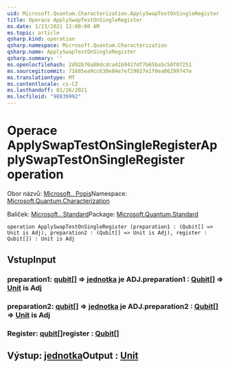 ```yaml
---
uid: Microsoft.Quantum.Characterization.ApplySwapTestOnSingleRegister
title: Operace ApplySwapTestOnSingleRegister
ms.date: 1/23/2021 12:00:00 AM
ms.topic: article
qsharp.kind: operation
qsharp.namespace: Microsoft.Quantum.Characterization
qsharp.name: ApplySwapTestOnSingleRegister
qsharp.summary: ''
ms.openlocfilehash: 2d92b76a80dcdca41b9417df7b65ba5c50f07251
ms.sourcegitcommit: 71605ea9cc630e84e7ef29027e1f0ea06299747e
ms.translationtype: MT
ms.contentlocale: cs-CZ
ms.lasthandoff: 01/26/2021
ms.locfileid: "98839992"
---
```

# <a name="applyswaptestonsingleregister-operation"></a><span data-ttu-id="b7437-102">Operace ApplySwapTestOnSingleRegister</span><span class="sxs-lookup"><span data-stu-id="b7437-102">ApplySwapTestOnSingleRegister operation</span></span>

<span data-ttu-id="b7437-103">Obor názvů: [Microsoft.. Popis](xref:Microsoft.Quantum.Characterization)</span><span class="sxs-lookup"><span data-stu-id="b7437-103">Namespace: [Microsoft.Quantum.Characterization](xref:Microsoft.Quantum.Characterization)</span></span>

<span data-ttu-id="b7437-104">Balíček: [Microsoft.. Standard](https://nuget.org/packages/Microsoft.Quantum.Standard)</span><span class="sxs-lookup"><span data-stu-id="b7437-104">Package: [Microsoft.Quantum.Standard](https://nuget.org/packages/Microsoft.Quantum.Standard)</span></span>




```qsharp
operation ApplySwapTestOnSingleRegister (preparation1 : (Qubit[] => Unit is Adj), preparation2 : (Qubit[] => Unit is Adj), register : Qubit[]) : Unit is Adj
```


## <a name="input"></a><span data-ttu-id="b7437-105">Vstup</span><span class="sxs-lookup"><span data-stu-id="b7437-105">Input</span></span>

### <a name="preparation1--qubit--unit--is-adj"></a><span data-ttu-id="b7437-106">preparation1: [qubit](xref:microsoft.quantum.lang-ref.qubit)[] => [jednotka](xref:microsoft.quantum.lang-ref.unit)  je ADJ.</span><span class="sxs-lookup"><span data-stu-id="b7437-106">preparation1 : [Qubit](xref:microsoft.quantum.lang-ref.qubit)[] => [Unit](xref:microsoft.quantum.lang-ref.unit)  is Adj</span></span>




### <a name="preparation2--qubit--unit--is-adj"></a><span data-ttu-id="b7437-107">preparation2: [qubit](xref:microsoft.quantum.lang-ref.qubit)[] => [jednotka](xref:microsoft.quantum.lang-ref.unit)  je ADJ.</span><span class="sxs-lookup"><span data-stu-id="b7437-107">preparation2 : [Qubit](xref:microsoft.quantum.lang-ref.qubit)[] => [Unit](xref:microsoft.quantum.lang-ref.unit)  is Adj</span></span>




### <a name="register--qubit"></a><span data-ttu-id="b7437-108">Register: [qubit](xref:microsoft.quantum.lang-ref.qubit)[]</span><span class="sxs-lookup"><span data-stu-id="b7437-108">register : [Qubit](xref:microsoft.quantum.lang-ref.qubit)[]</span></span>





## <a name="output--unit"></a><span data-ttu-id="b7437-109">Výstup: [jednotka](xref:microsoft.quantum.lang-ref.unit)</span><span class="sxs-lookup"><span data-stu-id="b7437-109">Output : [Unit](xref:microsoft.quantum.lang-ref.unit)</span></span>

